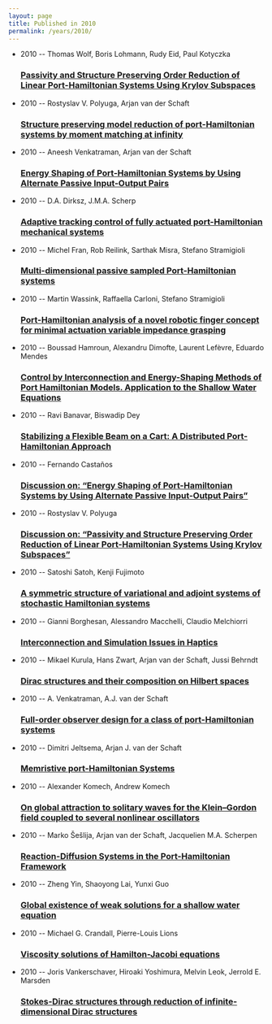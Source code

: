 ```yaml
---
layout: page
title: Published in 2010
permalink: /years/2010/
---
```


<ul class="post-list">

  <li>
    <span class="post-meta">2010 -- Thomas Wolf, Boris Lohmann, Rudy Eid, Paul Kotyczka</span>
    <h3><a class="post-link" href="../../passivity-and-structure-preserving-order-reduction-of-linear-port-hamiltonian-systems-using-krylov-subspaces">Passivity and Structure Preserving Order Reduction of Linear Port-Hamiltonian Systems Using Krylov Subspaces</a></h3>
  </li>
  <li>
    <span class="post-meta">2010 -- Rostyslav V. Polyuga, Arjan van der Schaft</span>
    <h3><a class="post-link" href="../../structure-preserving-model-reduction-of-port-hamiltonian-systems-by-moment-matching-at-infinity">Structure preserving model reduction of port-Hamiltonian systems by moment matching at infinity</a></h3>
  </li>
  <li>
    <span class="post-meta">2010 -- Aneesh Venkatraman, Arjan van der Schaft</span>
    <h3><a class="post-link" href="../../energy-shaping-of-port-hamiltonian-systems-by-using-alternate-passive-input-output-pairs">Energy Shaping of Port-Hamiltonian Systems by Using Alternate Passive Input-Output Pairs</a></h3>
  </li>
  <li>
    <span class="post-meta">2010 -- D.A. Dirksz, J.M.A. Scherp</span>
    <h3><a class="post-link" href="../../adaptive-tracking-control-of-fully-actuated-port-hamiltonian-mechanical-systems">Adaptive tracking control of fully actuated port-Hamiltonian mechanical systems</a></h3>
  </li>
  <li>
    <span class="post-meta">2010 -- Michel Fran, Rob Reilink, Sarthak Misra, Stefano Stramigioli</span>
    <h3><a class="post-link" href="../../multi-dimensional-passive-sampled-port-hamiltonian-systems">Multi-dimensional passive sampled Port-Hamiltonian systems</a></h3>
  </li>
  <li>
    <span class="post-meta">2010 -- Martin Wassink, Raffaella Carloni, Stefano Stramigioli</span>
    <h3><a class="post-link" href="../../port-hamiltonian-analysis-of-a-novel-robotic-finger-concept-for-minimal-actuation-variable-impedance-grasping">Port-Hamiltonian analysis of a novel robotic finger concept for minimal actuation variable impedance grasping</a></h3>
  </li>
  <li>
    <span class="post-meta">2010 -- Boussad Hamroun, Alexandru Dimofte, Laurent Lefèvre, Eduardo Mendes</span>
    <h3><a class="post-link" href="../../control-by-interconnection-and-energy-shaping-methods-of-port-hamiltonian-models-application-to-the-shallow-water-equations">Control by Interconnection and Energy-Shaping Methods of Port Hamiltonian Models. Application to the Shallow Water Equations</a></h3>
  </li>
  <li>
    <span class="post-meta">2010 -- Ravi Banavar, Biswadip Dey</span>
    <h3><a class="post-link" href="../../stabilizing-a-flexible-beam-on-a-cart-a-distributed-port-hamiltonian-approach">Stabilizing a Flexible Beam on a Cart: A Distributed Port-Hamiltonian Approach</a></h3>
  </li>
  <li>
    <span class="post-meta">2010 -- Fernando Castaños</span>
    <h3><a class="post-link" href="../../discussion-on-energy-shaping-of-port-hamiltonian-systems-by-using-alternate-passive-input-output-pairs">Discussion on: “Energy Shaping of Port-Hamiltonian Systems by Using Alternate Passive Input-Output Pairs”</a></h3>
  </li>
  <li>
    <span class="post-meta">2010 -- Rostyslav V. Polyuga</span>
    <h3><a class="post-link" href="../../discussion-on-passivity-and-structure-preserving-order-reduction-of-linear-port-hamiltonian-systems-using-krylov-subspaces">Discussion on: “Passivity and Structure Preserving Order Reduction of Linear Port-Hamiltonian Systems Using Krylov Subspaces”</a></h3>
  </li>
  <li>
    <span class="post-meta">2010 -- Satoshi Satoh, Kenji Fujimoto</span>
    <h3><a class="post-link" href="../../a-symmetric-structure-of-variational-and-adjoint-systems-of-stochastic-hamiltonian-systems">A symmetric structure of variational and adjoint systems of stochastic Hamiltonian systems</a></h3>
  </li>
  <li>
    <span class="post-meta">2010 -- Gianni Borghesan, Alessandro Macchelli, Claudio Melchiorri</span>
    <h3><a class="post-link" href="../../interconnection-and-simulation-issues-in-haptics">Interconnection and Simulation Issues in Haptics</a></h3>
  </li>
  <li>
    <span class="post-meta">2010 -- Mikael Kurula, Hans Zwart, Arjan van der Schaft, Jussi Behrndt</span>
    <h3><a class="post-link" href="../../dirac-structures-and-their-composition-on-hilbert-spaces">Dirac structures and their composition on Hilbert spaces</a></h3>
  </li>
  <li>
    <span class="post-meta">2010 -- A. Venkatraman, A.J. van der Schaft</span>
    <h3><a class="post-link" href="../../full-order-observer-design-for-a-class-of-port-hamiltonian-systems">Full-order observer design for a class of port-Hamiltonian systems</a></h3>
  </li>
  <li>
    <span class="post-meta">2010 -- Dimitri Jeltsema, Arjan J. van der Schaft</span>
    <h3><a class="post-link" href="../../memristive-port-hamiltonian-systems">Memristive port-Hamiltonian Systems</a></h3>
  </li>
  <li>
    <span class="post-meta">2010 -- Alexander Komech, Andrew Komech</span>
    <h3><a class="post-link" href="../../on-global-attraction-to-solitary-waves-for-the-klein-gordon-field-coupled-to-several-nonlinear-oscillators">On global attraction to solitary waves for the Klein–Gordon field coupled to several nonlinear oscillators</a></h3>
  </li>
  <li>
    <span class="post-meta">2010 -- Marko Šešlija, Arjan van der Schaft, Jacquelien M.A. Scherpen</span>
    <h3><a class="post-link" href="../../reaction-diffusion-systems-in-the-port-hamiltonian-framework">Reaction-Diffusion Systems in the Port-Hamiltonian Framework</a></h3>
  </li>
  <li>
    <span class="post-meta">2010 -- Zheng Yin, Shaoyong Lai, Yunxi Guo</span>
    <h3><a class="post-link" href="../../global-existence-of-weak-solutions-for-a-shallow-water-equation">Global existence of weak solutions for a shallow water equation</a></h3>
  </li>
  <li>
    <span class="post-meta">2010 -- Michael G. Crandall, Pierre-Louis Lions</span>
    <h3><a class="post-link" href="../../viscosity-solutions-of-hamilton-jacobi-equations">Viscosity solutions of Hamilton-Jacobi equations</a></h3>
  </li>
  <li>
    <span class="post-meta">2010 -- Joris Vankerschaver, Hiroaki Yoshimura, Melvin Leok, Jerrold E. Marsden</span>
    <h3><a class="post-link" href="../../stokes-dirac-structures-through-reduction-of-infinite-dimensional-dirac-structures">Stokes-Dirac structures through reduction of infinite-dimensional Dirac structures</a></h3>
  </li>
</ul>
